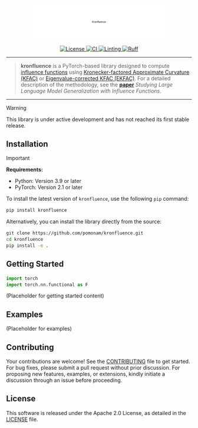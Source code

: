 <p align="center">
<a href="#"><img width="380" img src=".assets/kronfluence.svg" alt="Kronfluence Logo"/></a>
</p>

<p align="center">
    <a href="https://github.com/pomonam/kronfluence/LICENSE.md">
        <img alt="License" src="https://img.shields.io/badge/License-Apache_2.0-blue.svg">
    </a>
    <a href="https://github.com/mlcommons/algorithmic-efficiency/actions/workflows/CI.yml">
        <img alt="CI" src="https://github.com/mlcommons/algorithmic-efficiency/actions/workflows/CI.yml/badge.svg">
    </a>
    <a href="https://github.com/mlcommons/algorithmic-efficiency/actions/workflows">
        <img alt="Linting" src="https://github.com/mlcommons/algorithmic-efficiency/actions/workflows/linting.yml/badge.svg">
    </a>
    <a href="https://github.com/astral-sh/ruff">
        <img alt="Ruff" src="https://img.shields.io/endpoint?url=https://raw.githubusercontent.com/astral-sh/ruff/main/assets/badge/v2.json">
    </a>
</p>

---

> **kronfluence** is a PyTorch-based library designed to compute [influence functions](https://arxiv.org/abs/1703.04730) using [Kronecker-factored Approximate Curvature (KFAC)](https://arxiv.org/abs/1503.05671) or [Eigenvalue-corrected KFAC (EKFAC)](https://arxiv.org/abs/1806.03884).
For a detailed description of the methodology, see the [**paper**](https://arxiv.org/abs/2308.03296) *Studying Large Language Model Generalization with Influence Functions*.

---

> [!WARNING]
> This library is under active development and has not reached its first stable release.

## Installation

> [!IMPORTANT]
> **Requirements:**
> - Python: Version 3.9 or later
> - PyTorch: Version 2.1 or later

To install the latest version of `kronfluence`, use the following `pip` command:

```bash
pip install kronfluence
```

Alternatively, you can install the library directly from the source:

```bash
git clone https://github.com/pomonam/kronfluence.git
cd kronfluence
pip install -e .
```

## Getting Started


```python
import torch
import torch.nn.functional as F
```

(Placeholder for getting started content)

## Examples

(Placeholder for examples)

## Contributing

Your contributions are welcome! See the [CONTRIBUTING](https://github.com/pomonam/kronfluence/blob/main/CONTRIBUTING.md) file to get started. For bug fixes, please submit a pull request without prior discussion. For proposing new features, examples, or extensions, kindly initiate a discussion through an issue before proceeding.

## License

This software is released under the Apache 2.0 License, as detailed in the [LICENSE](https://github.com/pomonam/kronfluence/blob/main/LICENSE) file.

